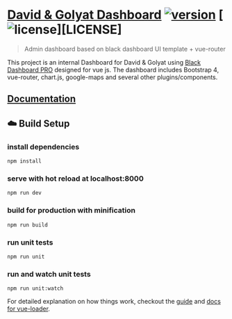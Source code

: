 # [David & Golyat Dashboard](https://github.com/creativetimofficial/ct-vue-black-bootstrap-dashboard-pro) [![version][version-badge]][CHANGELOG] [![license][license-badge]][LICENSE]

> Admin dashboard based on black dashboard UI template + vue-router

This project is an internal Dashboard for David & Golyat using [Black Dashboard PRO](https://demos.creative-tim.com/marketplace/black-dashboard-pro/examples/dashboard.html)
designed for vue js. The dashboard includes Bootstrap 4, vue-router, chart.js, google-maps and several other plugins/components. 

## [Documentation](http://demos.creative-tim.com/vue-black-dashboard-pro/documentation)

## :cloud: Build Setup

### install dependencies
`npm install`
### serve with hot reload at localhost:8000
`npm run dev`
### build for production with minification
`npm run build`
### run unit tests
`npm run unit`
### run and watch unit tests
`npm run unit:watch`

For detailed explanation on how things work, checkout the [guide](http://vuejs-templates.github.io/webpack/) and [docs for vue-loader](http://vuejs.github.io/vue-loader).

[CHANGELOG]: ./CHANGELOG.md
[version-badge]: https://img.shields.io/badge/version-1.0.0-blue.svg
[license-badge]: https://img.shields.io/badge/license-MIT-blue.svg
